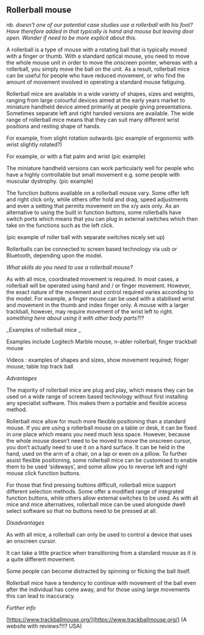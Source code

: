 ## Rollerball mouse

_nb. doesn't one of our potential case studies use a rollerball with his foot?  Have therefore added in that typically is hand and mouse but leaving door open.  Wonder if need to be more explicit about this._

A rollerball is a type of mouse with a rotating ball that is typically moved with a finger or thumb. With a standard optical mouse, you need to move the whole mouse unit in order to move the onscreen pointer, whereas with a rollerball, you simply move the ball on the unit.  As a result, rollerball mice can be useful for people who have reduced movement, or who find the amount of movement involved in operating a standard mouse fatiguing.

Rollerball mice are available in a wide variety of shapes, sizes and weights, ranging from large colourful devices aimed at the early years market to miniature handheld device aimed primarily at people giving presentations.  Sometimes separate left and right handed versions are available. The wide range of rollerball mice means that they can suit many different wrist positions and resting shape of hands.  

For example, from slight rotation outwards \(pic example of ergonomic with wrist slightly rotated?\)

For example, or with a flat palm and wrist \(pic example\)

The miniature handheld versions can work particularly well for people who have a highly controllable but small movement e.g. some people with muscular dystrophy.  \(pic example\)

The function buttons available on a rollerball mouse vary.  Some offer left and right click only, while others offer hold and drag, speed adjustments and even a setting that permits movement on the x/y axis only.  As an alternative to using the built in function buttons, some rollerballs have switch ports which means that you can plug in external switches which then take on the functions such as the left click.

\(pic example of roller ball with separate switches nicely set up\)

Rollerballs can be connected to screen based technology via usb or Bluetooth, depending upon the model.

_What skills do you need to use a rollerball mouse?_

As with all mice, coordinated movement is required.  In most cases, a rollerball will be operated using hand and / or finger movement.  However, the exact nature of the movement and control required varies according to the model.  For example, a finger mouse can be used with a stabilised wrist and movement in the thumb and index finger only.  A mouse with a larger trackball, however, may require movement of the wrist left to right.  _something here about using it with other body parts?!?_

_Examples of rollerball mice _

Examples include Logitech Marble mouse, n-abler rollerball, finger trackball mouse

Videos : examples of shapes and sizes, show movement required; finger mouse; table top track ball

_Advantages_

The majority of rollerball mice are plug and play, which means they can be used on a wide range of screen based technology without first installing any specialist software.  This makes them a portable and flexible access method.

Rollerball mice allow for much more flexible positioning than a standard mouse. If you are using a rollerball mouse on a table or desk, it can be fixed in one place which means you need much less space. However, because the whole mouse doesn’t need to be moved to move the onscreen cursor, you don’t actually need to use it on a hard surface. It can be held in the hand, used on the arm of a chair, on a lap or even on a pillow.  To further assist flexible positioning, some rollerball mice can be customised to enable them to be used ‘sideways’, and some allow you to reverse left and right mouse click function buttons.

For those that find pressing buttons difficult, rollerball mice support different selection methods.  Some offer a modified range of integrated function buttons, while others allow external switches to be used. As with all mice and mice alternatives, rollerball mice can be used alongside dwell select software so that no buttons need to be pressed at all.

_Disadvantages_

As with all mice, a rollerball can only be used to control a device that uses an onscreen cursor.

It can take a little practice when transitioning from a standard mouse as it is a quite different movement.

Some people can become distracted by spinning or flicking the ball itself.

Rollerball mice have a tendency to continue with movement of the ball even after the individual has come away, and for those using large movements this can lead to inaccuracy.

_Further info_

[https://www.trackballmouse.org/](https://www.trackballmouse.org/) \(A website with reviews?!!? USA\)

